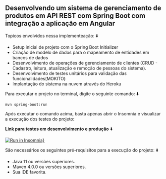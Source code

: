 <h2>Desenvolvendo um sistema de gerenciamento de produtos em API REST com Spring Boot com integração a aplicação em Angular</h2>

Topicos envolvidos nessa implementeação: :arrow_down:

* Setup inicial de projeto com o Spring Boot Initializer
* Criação de modelo de dados para o mapeamento de entidades em bancos de dados
* Desenvolvimento de operações de gerenciamento de clientes (CRUD - Cadastro, leitura, atualização e remoção de pessoas do sistema).
* Desenvolvimento de testes unitários para validação das funcionalidades(MOKITO)
* Implantação do sistema na nuvem através do Heroku

Para executar o projeto no terminal, digite o seguinte comando: :arrow_down:

```shell script
mvn spring-boot:run 
```

Após executar o comando acima, basta apenas abrir o Insomnia e visualizar a execução dos testes do projeto:

**Link para testes em desenvolvimento e produção** :arrow_down:

[![Run in Insomnia}](https://insomnia.rest/images/run.svg)](https://insomnia.rest/run/?label=Teste%20API&uri=https%3A%2F%2Fraw.githubusercontent.com%2FFelipendev%2Fcontrole-de-mercadoria-api%2Fmain%2FInsomnia.json)


São necessários os seguintes pré-requisitos para a execução do projeto: :arrow_down:

* Java 11 ou versões superiores.
* Maven 4.0.0 ou versões superiores.
* Sua IDE favorita.




